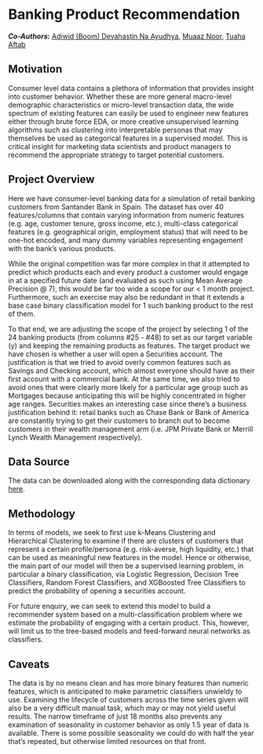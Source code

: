 # Banking Product Recommendation

**_Co-Authors:_** [Adiwid (Boom) Devahastin Na Ayudhya](https://www.linkedin.com/in/boom-devahastin/), [Muaaz Noor](https://www.linkedin.com/in/muaazahmednoor/?originalSubdomain=pk), [Tuaha Aftab](https://www.linkedin.com/in/tuaha-aftab/?originalSubdomain=pk)

## Motivation

Consumer level data contains a plethora of information that provides insight into customer behavior. Whether these are more general macro-level demographic characteristics or micro-level transaction data, the wide spectrum of existing features can easily be used to engineer new features either through brute force EDA, or more creative unsupervised learning algorithms such as clustering into interpretable personas that may themselves be used as categorical features in a supervised model. This is critical insight for marketing data scientists and product managers to recommend the appropriate strategy to target potential customers.

## Project Overview

Here we have consumer-level banking data for a simulation of retail banking customers from Santander Bank in Spain. The dataset has over 40 features/columns that contain varying information from numeric features (e.g. age, customer tenure, gross income, etc.), multi-class categorical features (e.g. geographical origin, employment status) that will need to be one-hot encoded, and many dummy variables representing engagement with the bank’s various products.

While the original competition was far more complex in that it attempted to predict which products each and every product a customer would engage in at a specified future date (and evaluated as such using Mean Average Precision @ 7), this would be far too wide a scope for our < 1 month project. Furthermore, such an exercise may also be redundant in that it extends a base case binary classification model for 1 such banking product to the rest of them. 

To that end, we are adjusting the scope of the project by selecting 1 of the 24 banking products (from columns #25 - #48) to set as our target variable (y) and keeping the remaining products as features. The target product we have chosen is whether a user will open a Securities account. The justification is that we tried to avoid overly common features such as Savings and Checking account, which almost everyone should have as their first account with a commercial bank. At the same time, we also tried to avoid ones that were clearly more likely for a particular age group such as Mortgages because anticipating this will be highly concentrated in higher age ranges. Securities makes an interesting case since there’s a business justification behind it: retail banks such as Chase Bank or Bank of America are constantly trying to get their customers to branch out to become customers in their wealth management arm (i.e. JPM Private Bank or Merrill Lynch Wealth Management respectively).

## Data Source

The data can be downloaded along with the corresponding data dictionary [here](https://www.kaggle.com/c/santander-product-recommendation/data?select=train_ver2.csv.zip).

## Methodology

In terms of models, we seek to first use k-Means Clustering and Hierarchical Clustering to examine if there are clusters of customers that represent a certain profile/persona (e.g. risk-averse, high liquidity, etc.) that can be used as meaningful new features in the model. Hence or otherwise, the main part of our model will then be a supervised learning problem, in particular a binary classification, via Logistic Regression, Decision Tree Classifiers, Random Forest Classifiers, and XGBoosted Tree Classifiers to predict the probability of opening a securities account. 

For future enquiry, we can seek to extend this model to build a recommender system based on a multi-classification problem where we estimate the probability of engaging with a certain product. This, however, will limit us to the tree-based models and feed-forward neural networks as classifiers.

## Caveats

The data is by no means clean and has more binary features than numeric features, which is anticipated to make parametric classifiers unwieldy to use. Examining the lifecycle of customers across the time series given will also be a very difficult manual task, which may or may not yield useful results. The narrow timeframe of just 18 months also prevents any examination of seasonality in customer behavior as only 1.5 year of data is available. There is some possible seasonality we could do with half the year that’s repeated, but otherwise limited resources on that front.

